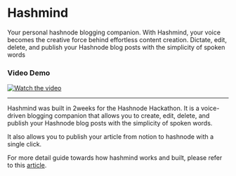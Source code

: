 # Hashmind

Your personal hashnode blogging companion. With Hashmind, your voice becomes the creative force behind effortless content creation. Dictate, edit, delete, and publish your Hashnode blog posts with the simplicity of spoken words

### Video Demo

[![Watch the video](https://hashmind.vercel.app/images/banner.png)](https://www.youtube.com/watch?v=ou1aaOVh7vQ&t=50s)

---

Hashmind was built in 2weeks for the Hashnode Hackathon. It is a voice-driven blogging companion that allows you to create, edit, delete, and publish your Hashnode blog posts with the simplicity of spoken words.

It also allows you to publish your article from notion to hashnode with a single click.

For more detail guide towards how hashmind works and built, please refer to this [article](https://benrobo.hashnode.dev/hashnode-blogging-companion).
